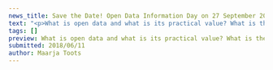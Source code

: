 ```yaml
---
news_title: Save the Date! Open Data Information Day on 27 September 2018
text: "<p>What is open data and what is its practical value? What is the difference between open data and public data? Are all public sector data open data? Should they be? And how does personal data fit into the picture?</p><p>These and other burning questions will be answered this&nbsp;<strong>September 27</strong> at the <strong>Open Data Information Day</strong> in Tallinn. The program includes presentations by experts, real-life examples of open data publishing and use, inspiring success stories from other countries and an open discussion about the challenges related to open data.</p><p>All public sector data holders and open data re-users from all sectors and fields are warmly welcome!</p><p>Registration will be open soon, until then please follow event updates <a href=\"https://www.facebook.com/events/2258219001081223/\" rel=\"nofollow\" class=\"ext\">on Facebook</a><span class=\"ext\"></span>.&nbsp;</p><p>NB! We are still welcoming proposals on issues and questions to include in the program – please <a href=\"https://github.com/okestonia/opendata-issue-tracker/issues/95\" rel=\"nofollow\" class=\"ext\">post your question to Github</a><span class=\"ext\"></span>.</p><p><em>The Open Data Information Day is held as part of the project „Advancing the Use of Open Data“ (2018-2020), implemented by Open Knowledge Estonia in cooperation with the Estonian Ministry of Economic Affairs and Communications. The project is funded from the EU Structural Funds support scheme “Raising Public Awareness about the Information Society” financed by the European Regional Development Fund.</em></p>"
tags: []
preview: What is open data and what is its practical value? What is the difference between open data and public data? Are all public sector data open data? Should they be? And how does personal data fit into the picture?
submitted: 2018/06/11
author: Maarja Toots
---
```

